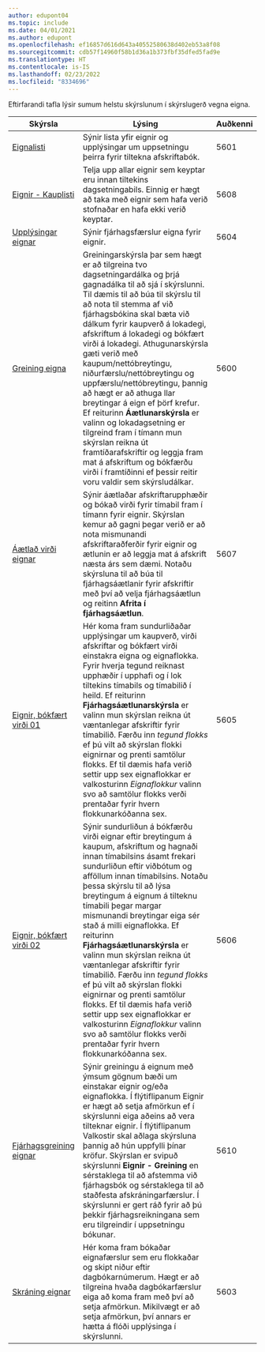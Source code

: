 ```yaml
---
author: edupont04
ms.topic: include
ms.date: 04/01/2021
ms.author: edupont
ms.openlocfilehash: ef16857d616d643a40552580638d402eb53a8f08
ms.sourcegitcommit: cdb57f14960f58b1d36a1b373fbf35dfed5fad9e
ms.translationtype: HT
ms.contentlocale: is-IS
ms.lasthandoff: 02/23/2022
ms.locfileid: "8334696"
---
```

Eftirfarandi tafla lýsir sumum helstu skýrslunum í skýrslugerð vegna eigna.

| Skýrsla | Lýsing | Auðkenni | 
|--|--|--|
| [Eignalisti](https://businesscentral.dynamics.com?report=5601)| Sýnir lista yfir eignir og upplýsingar um uppsetningu þeirra fyrir tiltekna afskriftabók. |5601 |
| [Eignir - Kauplisti](https://businesscentral.dynamics.com?report=5608) |  Telja upp allar eignir sem keyptar eru innan tiltekins dagsetningabils. Einnig er hægt að taka með eignir sem hafa verið stofnaðar en hafa ekki verið keyptar. |5608 |
| [Upplýsingar eignar](https://businesscentral.dynamics.com?report=5604)| Sýnir fjárhagsfærslur eigna fyrir eignir. |5604 |
| [Greining eigna](https://businesscentral.dynamics.com?report=5600)| Greiningarskýrsla þar sem hægt er að tilgreina tvo dagsetningardálka og þrjá gagnadálka til að sjá í skýrslunni. Til dæmis til að búa til skýrslu til að nota til stemma af við fjárhagsbókina skal bæta við dálkum fyrir kaupverð á lokadegi, afskriftum á lokadegi og bókfært virði á lokadegi. Athugunarskýrsla gæti verið með kaupum/nettóbreytingu, niðurfærslu/nettóbreytingu og uppfærslu/nettóbreytingu, þannig að hægt er að athuga llar breytingar á eign ef þörf krefur. Ef reiturinn **Áætlunarskýrsla** er valinn og lokadagsetning er tilgreind fram í tímann mun skýrslan reikna út framtíðarafskriftir og leggja fram mat á afskriftum og bókfærðu virði í framtíðinni ef þessir reitir voru valdir sem skýrsludálkar. |5600|
| [Áætlað virði eignar](https://businesscentral.dynamics.com?report=5607)| Sýnir áætlaðar afskriftarupphæðir og bókað virði fyrir tímabil fram í tímann fyrir eignir. Skýrslan kemur að gagni þegar verið er að nota mismunandi afskriftaraðferðir fyrir eignir og ætlunin er að leggja mat á afskrift næsta árs sem dæmi. Notaðu skýrsluna til að búa til fjárhagsáætlanir fyrir afskriftir með því að velja fjárhagsáætlun og reitinn **Afrita í fjárhagsáætlun**. |5607 |
| [Eignir, bókfært virði 01](https://businesscentral.dynamics.com?report=5605)|Hér koma fram sundurliðaðar upplýsingar um kaupverð, virði afskriftar og bókfært virði einstakra eigna og eignaflokka. Fyrir hverja tegund reiknast upphæðir í upphafi og í lok tiltekins tímabils og tímabilið í heild. Ef reiturinn **Fjárhagsáætlunarskýrsla** er valinn mun skýrslan reikna út væntanlegar afskriftir fyrir tímabilið. Færðu inn *tegund flokks* ef þú vilt að skýrslan flokki eignirnar og prenti samtölur flokks. Ef til dæmis hafa verið settir upp sex eignaflokkar er valkosturinn *Eignaflokkur* valinn svo að samtölur flokks verði prentaðar fyrir hvern flokkunarkóðanna sex.|5605|
| [Eignir, bókfært virði 02](https://businesscentral.dynamics.com?report=5606)|Sýnir sundurliðun á bókfærðu virði eignar eftir breytingum á kaupum, afskriftum og hagnaði innan tímabilsins ásamt frekari sundurliðun eftir viðbótum og afföllum innan tímabilsins. Notaðu þessa skýrslu til að lýsa breytingum á eignum á tilteknu tímabili þegar margar mismunandi breytingar eiga sér stað á milli eignaflokka. Ef reiturinn **Fjárhagsáætlunarskýrsla** er valinn mun skýrslan reikna út væntanlegar afskriftir fyrir tímabilið. Færðu inn *tegund flokks* ef þú vilt að skýrslan flokki eignirnar og prenti samtölur flokks. Ef til dæmis hafa verið settir upp sex eignaflokkar er valkosturinn *Eignaflokkur* valinn svo að samtölur flokks verði prentaðar fyrir hvern flokkunarkóðanna sex. |5606|
| [Fjárhagsgreining eignar](https://businesscentral.dynamics.com?report=5610)|Sýnir greiningu á eignum með ýmsum gögnum bæði um einstakar eignir og/eða eignaflokka. Í flýtiflipanum Eignir er hægt að setja afmörkun ef í skýrslunni eiga aðeins að vera tilteknar eignir. Í flýtiflipanum Valkostir skal aðlaga skýrsluna þannig að hún uppfylli þínar kröfur. Skýrslan er svipuð skýrslunni **Eignir - Greining** en sérstaklega til að afstemma við fjárhagsbók og sérstaklega til að staðfesta afskráningarfærslur. Í skýrslunni er gert ráð fyrir að þú þekkir fjárhagsreikningana sem eru tilgreindir í uppsetningu bókunar. | 5610 |
| [Skráning eignar](https://businesscentral.dynamics.com?report=5603) |Hér koma fram bókaðar eignafærslur sem eru flokkaðar og skipt niður eftir dagbókarnúmerum. Hægt er að tilgreina hvaða dagbókarfærslur eiga að koma fram með því að setja afmörkun. Mikilvægt er að setja afmörkun, því annars er hætta á flóði upplýsinga í skýrslunni. |5603  |
